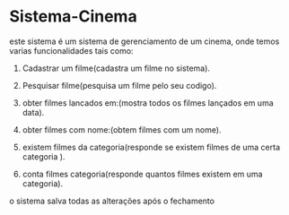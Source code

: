 # Sistema-Cinema

este sistema é um sistema de gerenciamento de um cinema, onde temos varias funcionalidades tais como:

1. Cadastrar um filme(cadastra um filme no sistema).

2. Pesquisar filme(pesquisa um filme pelo seu codigo).

3. obter filmes lancados em:(mostra todos os filmes  lançados em uma  data).

4. obter filmes com nome:(obtem filmes com um nome).

5. existem filmes da categoria(responde se existem filmes de uma certa categoria ).

6. conta filmes categoria(responde quantos filmes existem em uma  categoria).

o sistema salva todas as alterações após o fechamento

